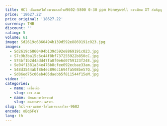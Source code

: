 ```yaml
---
title: HCl เซ็นเซอร์ไฮโดรเจนคลอไรด์9602-5800 0-30 ppm Honeywell ดาวเทียม XT ส่งสัญญาณที่มีเซ็นเซอร์ HCl เครื่องตรวจรอยรั่วก๊าซ
price: '18627.22'
price_original: '18627.22'
currency: THB
discount: ''
rating: 5
volume: 61
image: Sd2619c6860494b139d592e8869191c023.jpg
images:
  - Sd2619c6860494b139d592e8869191c023.jpg
  - S7c9b3ba15c6c44f8bf737255922b850cC.jpg
  - S74bf1b2d4add47fa8f0e6d0759123f24E.jpg
  - Se04f1381a34e476b8cfee092ecbae33am.jpg
  - S48d3544abf864ec896c1694fa508be57Q.jpg
  - Sd06ed75c06eb405daebb5f811544f15eM.jpg
video: ''
categories:
  - name: เครื่องมือ
    slug: เคร-องม
  - name: วัดและการวิเคราะห์
    slug: ดและการว-เคราะห
slug: hcl-เซ-นเซอร-ไฮโดรเจนคลอไรด-9602
encode: oBq6FeY
lang: th
---
```

  